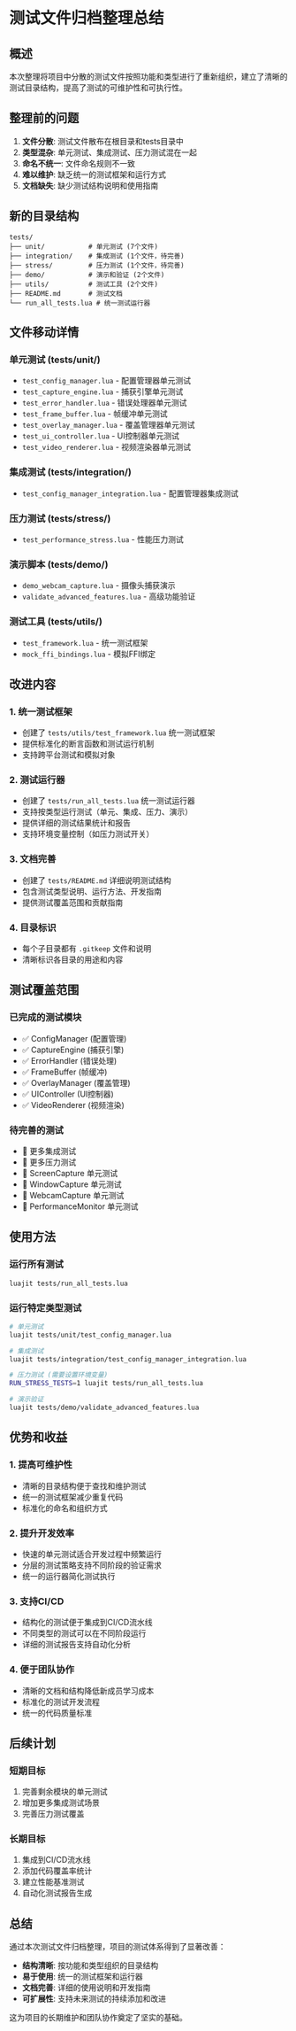 # 测试文件归档整理总结

## 概述

本次整理将项目中分散的测试文件按照功能和类型进行了重新组织，建立了清晰的测试目录结构，提高了测试的可维护性和可执行性。

## 整理前的问题

1. **文件分散**: 测试文件散布在根目录和tests目录中
2. **类型混杂**: 单元测试、集成测试、压力测试混在一起
3. **命名不统一**: 文件命名规则不一致
4. **难以维护**: 缺乏统一的测试框架和运行方式
5. **文档缺失**: 缺少测试结构说明和使用指南

## 新的目录结构

```
tests/
├── unit/           # 单元测试 (7个文件)
├── integration/    # 集成测试 (1个文件，待完善)
├── stress/         # 压力测试 (1个文件，待完善)
├── demo/           # 演示和验证 (2个文件)
├── utils/          # 测试工具 (2个文件)
├── README.md       # 测试文档
└── run_all_tests.lua # 统一测试运行器
```

## 文件移动详情

### 单元测试 (tests/unit/)
- `test_config_manager.lua` - 配置管理器单元测试
- `test_capture_engine.lua` - 捕获引擎单元测试
- `test_error_handler.lua` - 错误处理器单元测试
- `test_frame_buffer.lua` - 帧缓冲单元测试
- `test_overlay_manager.lua` - 覆盖管理器单元测试
- `test_ui_controller.lua` - UI控制器单元测试
- `test_video_renderer.lua` - 视频渲染器单元测试

### 集成测试 (tests/integration/)
- `test_config_manager_integration.lua` - 配置管理器集成测试

### 压力测试 (tests/stress/)
- `test_performance_stress.lua` - 性能压力测试

### 演示脚本 (tests/demo/)
- `demo_webcam_capture.lua` - 摄像头捕获演示
- `validate_advanced_features.lua` - 高级功能验证

### 测试工具 (tests/utils/)
- `test_framework.lua` - 统一测试框架
- `mock_ffi_bindings.lua` - 模拟FFI绑定

## 改进内容

### 1. 统一测试框架
- 创建了 `tests/utils/test_framework.lua` 统一测试框架
- 提供标准化的断言函数和测试运行机制
- 支持跨平台测试和模拟对象

### 2. 测试运行器
- 创建了 `tests/run_all_tests.lua` 统一测试运行器
- 支持按类型运行测试（单元、集成、压力、演示）
- 提供详细的测试结果统计和报告
- 支持环境变量控制（如压力测试开关）

### 3. 文档完善
- 创建了 `tests/README.md` 详细说明测试结构
- 包含测试类型说明、运行方法、开发指南
- 提供测试覆盖范围和贡献指南

### 4. 目录标识
- 每个子目录都有 `.gitkeep` 文件和说明
- 清晰标识各目录的用途和内容

## 测试覆盖范围

### 已完成的测试模块
- ✅ ConfigManager (配置管理)
- ✅ CaptureEngine (捕获引擎)
- ✅ ErrorHandler (错误处理)
- ✅ FrameBuffer (帧缓冲)
- ✅ OverlayManager (覆盖管理)
- ✅ UIController (UI控制器)
- ✅ VideoRenderer (视频渲染)

### 待完善的测试
- 🔄 更多集成测试
- 🔄 更多压力测试
- 🔄 ScreenCapture 单元测试
- 🔄 WindowCapture 单元测试
- 🔄 WebcamCapture 单元测试
- 🔄 PerformanceMonitor 单元测试

## 使用方法

### 运行所有测试
```bash
luajit tests/run_all_tests.lua
```

### 运行特定类型测试
```bash
# 单元测试
luajit tests/unit/test_config_manager.lua

# 集成测试
luajit tests/integration/test_config_manager_integration.lua

# 压力测试 (需要设置环境变量)
RUN_STRESS_TESTS=1 luajit tests/run_all_tests.lua

# 演示验证
luajit tests/demo/validate_advanced_features.lua
```

## 优势和收益

### 1. 提高可维护性
- 清晰的目录结构便于查找和维护测试
- 统一的测试框架减少重复代码
- 标准化的命名和组织方式

### 2. 提升开发效率
- 快速的单元测试适合开发过程中频繁运行
- 分层的测试策略支持不同阶段的验证需求
- 统一的运行器简化测试执行

### 3. 支持CI/CD
- 结构化的测试便于集成到CI/CD流水线
- 不同类型的测试可以在不同阶段运行
- 详细的测试报告支持自动化分析

### 4. 便于团队协作
- 清晰的文档和结构降低新成员学习成本
- 标准化的测试开发流程
- 统一的代码质量标准

## 后续计划

### 短期目标
1. 完善剩余模块的单元测试
2. 增加更多集成测试场景
3. 完善压力测试覆盖

### 长期目标
1. 集成到CI/CD流水线
2. 添加代码覆盖率统计
3. 建立性能基准测试
4. 自动化测试报告生成

## 总结

通过本次测试文件归档整理，项目的测试体系得到了显著改善：

- **结构清晰**: 按功能和类型组织的目录结构
- **易于使用**: 统一的测试框架和运行器
- **文档完善**: 详细的使用说明和开发指南
- **可扩展性**: 支持未来测试的持续添加和改进

这为项目的长期维护和团队协作奠定了坚实的基础。